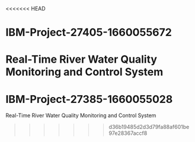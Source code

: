 <<<<<<< HEAD
# IBM-Project-27405-1660055672
Real-Time River Water Quality Monitoring and Control System
=======
# IBM-Project-27385-1660055028
Real-Time River Water Quality Monitoring and Control System








>>>>>>> d36b19485d2d3d79fa88af601be97e28367accf8
